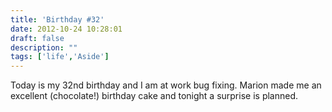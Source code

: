 ```yaml
---
title: 'Birthday #32'
date: 2012-10-24 10:28:01
draft: false
description: ""
tags: ['life','Aside']
---
```


Today is my 32nd birthday and I am at work bug fixing. Marion made me an excellent (chocolate!) birthday cake and tonight a surprise is planned.